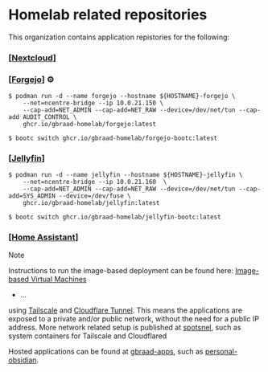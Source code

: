 Homelab related repositories
============================

This organization contains application repistories for the following:

### [[Nextcloud](https://github.com/gbraad-homelab/personal-nextcloud)]

### [[Forgejo](https://github.com/gbraad-homelab/personal-forgejo)] <span title="Automated build">⚙️</span>

```
$ podman run -d --name forgejo --hostname ${HOSTNAME}-forgejo \
    --net=ncentre-bridge --ip 10.0.21.150 \
    --cap-add=NET_ADMIN --cap-add=NET_RAW --device=/dev/net/tun --cap-add AUDIT_CONTROL \
    ghcr.io/gbraad-homelab/forgejo:latest
```

```
$ bootc switch ghcr.io/gbraad-homelab/forgejo-bootc:latest
```

### [[Jellyfin](https://github.com/gbraad-homelab/personal-jellyfin)]

```
$ podman run -d --name jellyfin --hostname ${HOSTNAME}-jellyfin \
    --net=ncentre-bridge --ip 10.0.21.160  \
    --cap-add=NET_ADMIN --cap-add=NET_RAW --device=/dev/net/tun --cap-add=SYS_ADMIN --device=/dev/fuse \
    ghcr.io/gbraad-homelab/jellyfin:latest
```

```
$ bootc switch ghcr.io/gbraad-homelab/jellyfin-bootc:latest
```


### [[Home Assistant](https://github.com/gbraad-homelab/personal-homeassistant)]

> [!NOTE]
> Instructions to run the image-based deployment can be found here: [Image-based Virtual Machines](https://github.com/gbraad-dotfiles/.github/blob/main/profile/README.md#image-based-virtual-machines)


- ...

using [Tailscale](https://tailscale.com) and [Cloudflare Tunnel](https://developers.cloudflare.com/cloudflare-one/connections/connect-networks/).
This means the applications are exposed to a private and/or public network, without the need for a public IP address.
More network related setup is published at [spotsnel](https://github.com/spotsnel/), such as system containers for Tailscale and Cloudflared

Hosted applications can be found at [gbraad-apps](https://github.com/gbraad-apps/), such as [personal-obsidian](https://github.com/gbraad-apps/personal-obsidian).
